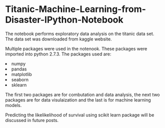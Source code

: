 # Titanic-Machine-Learning-from-Disaster-IPython-Notebook


The notebook performs exploratory data analysis on the titanic data set. The data set was downloaded from kaggle website.

Multiple packages were used in the notenook. These packages were imported into python 2.7.3. The packages used are:

<li>numpy
<li>pandas
<li>matplotlib
<li>seaborn
<li>sklearn

The first two packages are for combutation and data analysis, the next two packages are for data visulaization and the last is for machine learning models.

Predicting the likelikelihood of survival using scikit learn package will be discussed in future posts.
